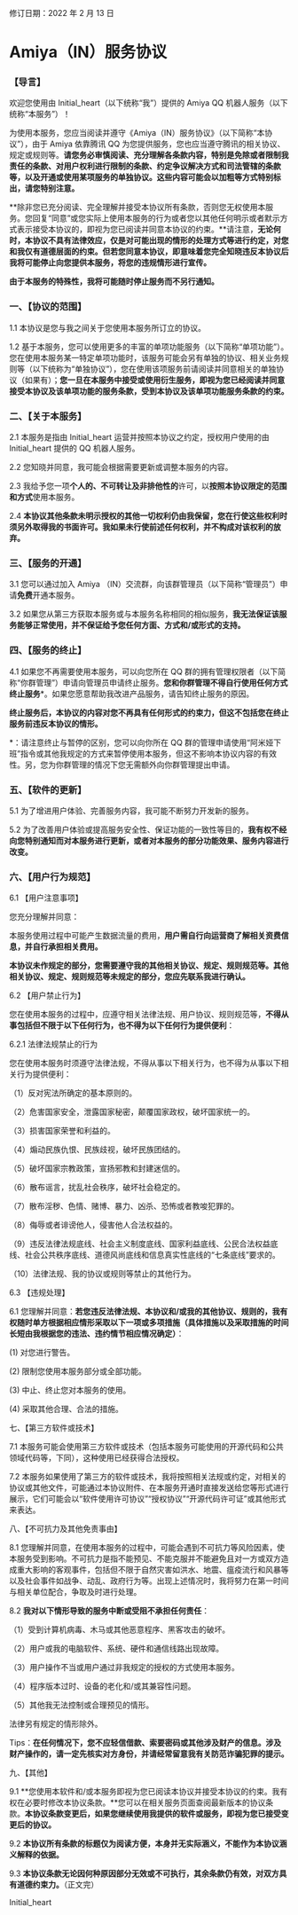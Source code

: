 修订日期：2022 年 2 月 13 日  
  
  
  

# Amiya（IN）服务协议

### 【导言】

欢迎您使用由 Initial_heart（以下统称“我”）提供的 Amiya QQ 机器人服务（以下统称“本服务”）！

为使用本服务，您应当阅读并遵守《Amiya（IN）服务协议》（以下简称“本协议”），由于 Amiya 依靠腾讯 QQ 为您提供服务，您也应当遵守腾讯的相关协议、规定或规则等。**请您务必审慎阅读、充分理解各条款内容，特别是免除或者限制我责任的条款、对用户权利进行限制的条款、约定争议解决方式和司法管辖的条款等，以及开通或使用某项服务的单独协议。这些内容可能会以加粗等方式特别标出，请您特别注意。**

**除非您已充分阅读、完全理解并接受本协议所有条款，否则您无权使用本服务。您回复“同意”或您实际上使用本服务的行为或者您以其他任何明示或者默示方式表示接受本协议的，即视为您已阅读并同意本协议的约束。**请注意，**无论何时，本协议不具有法律效应，仅是对可能出现的情形的处理方式等进行约定，对您和我仅有道德层面的约束。但若您同意本协议，即意味着您完全知晓违反本协议后我将可能停止向您提供本服务，将您的违规情形进行宣传。**

**由于本服务的特殊性，我将可能随时停止服务而不另行通知。**

### 一、【协议的范围】

1.1 本协议是您与我之间关于您使用本服务所订立的协议。

1.2 基于本服务，您可以使用更多的丰富的单项功能服务（以下简称“单项功能”）。您在使用本服务某一特定单项功能时，该服务可能会另有单独的协议、相关业务规则等（以下统称为“单独协议”），您在使用该项服务前请阅读并同意相关的单独协议（如果有）；**您一旦在本服务中接受或使用衍生服务，即视为您已经阅读并同意接受本协议及该单项功能的服务条款，受到本协议及该单项功能服务条款的约束。**

### 二、【关于本服务】

2.1 本服务是指由 Initial_heart 运营并按照本协议之约定，授权用户使用的由 Initial_heart 提供的 QQ 机器人服务。

2.2 您知晓并同意，我可能会根据需要更新或调整本服务的内容。

2.3 我给予您一项**个人的、不可转让及非排他性的**许可，以**按照本协议限定的范围和方式**使用本服务。

2.4 **本协议其他条款未明示授权的其他一切权利仍由我保留，您在行使这些权利时须另外取得我的书面许可。我如果未行使前述任何权利，并不构成对该权利的放弃。**

### 三、【服务的开通】

3.1 您可以通过加入 Amiya （IN）交流群，向该群管理员（以下简称“管理员”）申请**免费**开通本服务。

3.2 如果您从第三方获取本服务或与本服务名称相同的相似服务，**我无法保证该服务能够正常使用，并不保证给予您任何方面、方式和/或形式的支持。**

### 四、【服务的终止】

4.1 如果您不再需要使用本服务，可以向您所在 QQ 群的拥有管理权限者（以下简称“你群管理”）申请向管理员申请终止服务。**您和你群管理不得自行使用任何方式终止服务***。如果您愿意帮助我改进产品服务，请告知终止服务的原因。

**终止服务后，本协议的内容对您不再具有任何形式的约束力，但这不包括您在终止服务前违反本协议的情形。**

*：请注意终止与暂停的区别，您可以向你所在 QQ 群的管理申请使用“阿米娅下班”指令或其他我规定的方式来暂停使用本服务，但这不影响本协议内容的有效性。另，您为你群管理的情况下您无需额外向你群管理提出申请。

### 五、【软件的更新】

5.1 为了增进用户体验、完善服务内容，我可能不断努力开发新的服务。

5.2 为了改善用户体验或提高服务安全性、保证功能的一致性等目的，**我有权不经向您特别通知而对本服务进行更新，或者对本服务的部分功能效果、服务内容进行改变。**

### 六、【用户行为规范】

6.1 【用户注意事项】

您充分理解并同意：

本服务使用过程中可能产生数据流量的费用，**用户需自行向运营商了解相关资费信息，并自行承担相关费用。**

**本协议未作规定的部分，您需要遵守我的其他相关协议、规定、规则规范等。其他相关协议、规定、规则规范等未规定的部分，您应先联系我进行确认。**

6.2 【用户禁止行为】

您在使用本服务的过程中，应遵守相关法律法规、用户协议、规则规范等，**不得从事包括但不限于以下任何行为，也不得为以下任何行为提供便利**：

6.2.1 法律法规禁止的行为

您在使用本服务时须遵守法律法规，不得从事以下相关行为，也不得为从事以下相关行为提供便利：

（1）反对宪法所确定的基本原则的。

（2）危害国家安全，泄露国家秘密，颠覆国家政权，破坏国家统一的。

（3）损害国家荣誉和利益的。

（4）煽动民族仇恨、民族歧视，破坏民族团结的。

（5）破坏国家宗教政策，宣扬邪教和封建迷信的。

（6）散布谣言，扰乱社会秩序，破坏社会稳定的。

（7）散布淫秽、色情、赌博、暴力、凶杀、恐怖或者教唆犯罪的。

（8）侮辱或者诽谤他人，侵害他人合法权益的。

（9）违反法律法规底线、社会主义制度底线、国家利益底线、公民合法权益底线、社会公共秩序底线、道德风尚底线和信息真实性底线的“七条底线”要求的。

（10）法律法规、我的协议或规则等禁止的其他行为。

6.3 【违规处理】

6.1 您理解并同意：**若您违反法律法规、本协议和/或我的其他协议、规则的，我有权随时单方根据相应情形采取以下一项或多项措施（具体措施以及采取措施的时间长短由我根据您的违法、违约情节相应情况确定）**：

(1) 对您进行警告。

(2) 限制您使用本服务部分或全部功能。

(3) 中止、终止您对本服务的使用。

(4) 采取其他合理、合法的措施。

七、【第三方软件或技术】

7.1 本服务可能会使用第三方软件或技术（包括本服务可能使用的开源代码和公共领域代码等，下同），这种使用已经获得合法授权。

7.2 本服务如果使用了第三方的软件或技术，我将按照相关法规或约定，对相关的协议或其他文件，可能通过本协议附件、在本服务开通时直接发送给您等形式进行展示，它们可能会以“软件使用许可协议”“授权协议”“开源代码许可证”或其他形式来表达。

八、【不可抗力及其他免责事由】

8.1 您理解并同意，在使用本服务的过程中，可能会遇到不可抗力等风险因素，使本服务受到影响。不可抗力是指不能预见、不能克服并不能避免且对一方或双方造成重大影响的客观事件，包括但不限于自然灾害如洪水、地震、瘟疫流行和风暴等以及社会事件如战争、动乱、政府行为等。出现上述情况时，我将努力在第一时间与相关单位配合，争取及时进行处理。

8.2 **我对以下情形导致的服务中断或受阻不承担任何责任**：

（1）受到计算机病毒、木马或其他恶意程序、黑客攻击的破坏。

（2）用户或我的电脑软件、系统、硬件和通信线路出现故障。

（3）用户操作不当或用户通过非我规定的授权的方式使用本服务。

（4）程序版本过时、设备的老化和/或其兼容性问题。

（5）其他我无法控制或合理预见的情形。

法律另有规定的情形除外。

Tips：**在任何情况下，您不应轻信借款、索要密码或其他涉及财产的信息。涉及财产操作的，请一定先核实对方身份，并请经常留意我有关防范诈骗犯罪的提示。**

九、【其他】

9.1 **您使用本软件和/或本服务即视为您已阅读本协议并接受本协议的约束。我有权在必要时修改本协议条款。**您可以在相关服务页面查阅最新版本的协议条款。**本协议条款变更后，如果您继续使用我提供的软件或服务，即视为您已接受变更后的协议。**

9.2 **本协议所有条款的标题仅为阅读方便，本身并无实际涵义，不能作为本协议涵义解释的依据。**

9.3 **本协议条款无论因何种原因部分无效或不可执行，其余条款仍有效，对双方具有道德约束力。**（正文完）


Initial_heart
